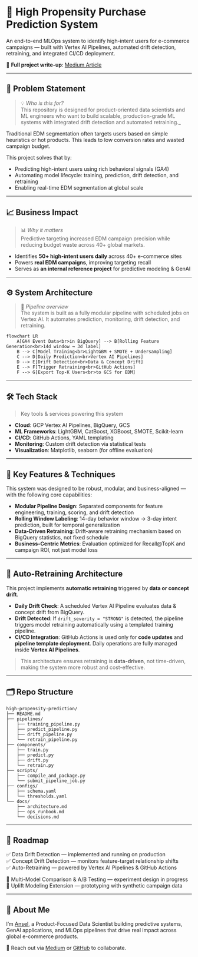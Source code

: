 # 🎯 High Propensity Purchase Prediction System

An end-to-end MLOps system to identify high-intent users for e-commerce campaigns — built with Vertex AI Pipelines, automated drift detection, retraining, and integrated CI/CD deployment.

🔗 **Full project write-up**: [Medium Article](https://medium.com/@ansel-lin/from-model-to-deployment-building-an-automated-high-propensity-purchase-prediction-system-2aed17de9412)

---

## 🧠 Problem Statement

> 💡 _Who is this for?_  
> This repository is designed for product-oriented data scientists and ML engineers who want to build scalable, production-grade ML systems with integrated drift detection and automated retraining._

Traditional EDM segmentation often targets users based on simple heuristics or hot products. This leads to low conversion rates and wasted campaign budget.

This project solves that by:
- Predicting high-intent users using rich behavioral signals (GA4)
- Automating model lifecycle: training, prediction, drift detection, and retraining
- Enabling real-time EDM segmentation at global scale

---

## 📈 Business Impact
> 📊 _Why it matters_  
> Predictive targeting increased EDM campaign precision while reducing budget waste across 40+ global markets.

- Identifies **50+ high-intent users daily** across 40+ e-commerce sites
- Powers **real EDM campaigns**, improving targeting recall
- Serves as **an internal reference project** for predictive modeling & GenAI

---

## ⚙️ System Architecture
> 🧩 _Pipeline overview_  
> The system is built as a fully modular pipeline with scheduled jobs on Vertex AI. It automates prediction, monitoring, drift detection, and retraining.

```mermaid
flowchart LR
    A[GA4 Event Data<br>in BigQuery] --> B[Rolling Feature Generation<br>14d window → 3d label]
    B --> C[Model Training<br>LightGBM + SMOTE + Undersampling]
    C --> D[Daily Prediction<br>Vertex AI Pipelines]
    D --> E[Drift Detection<br>Data & Concept Drift]
    E --> F[Trigger Retraining<br>GitHub Actions]
    F --> G[Export Top-K Users<br>to GCS for EDM]
```

---

## 🛠 Tech Stack

> Key tools & services powering this system

- **Cloud**: GCP Vertex AI Pipelines, BigQuery, GCS  
- **ML Frameworks**: LightGBM, CatBoost, XGBoost, SMOTE, Scikit-learn  
- **CI/CD**: GitHub Actions, YAML templating  
- **Monitoring**: Custom drift detection via statistical tests  
- **Visualization**: Matplotlib, seaborn (for offline evaluation)

---

## 🧪 Key Features & Techniques

This system was designed to be robust, modular, and business-aligned — with the following core capabilities:

- **Modular Pipeline Design**: Separated components for feature engineering, training, scoring, and drift detection
- **Rolling Window Labeling**: 14-day behavior window → 3-day intent prediction, built for temporal generalization
- **Data-Driven Retraining**: Drift-aware retraining mechanism based on BigQuery statistics, not fixed schedule
- **Business-Centric Metrics**: Evaluation optimized for Recall@TopK and campaign ROI, not just model loss
---

## 🔁 Auto-Retraining Architecture

This project implements **automatic retraining** triggered by **data or concept drift**.

- **Daily Drift Check**: A scheduled Vertex AI Pipeline evaluates data & concept drift from BigQuery.
- **Drift Detected**: If `drift_severity = "STRONG"` is detected, the pipeline triggers model retraining automatically using a templated training pipeline.
- **CI/CD Integration**: GitHub Actions is used only for **code updates** and **pipeline template deployment**. Daily operations are fully managed inside **Vertex AI Pipelines**.

> This architecture ensures retraining is **data-driven**, not time-driven, making the system more robust and cost-effective.

---

## 🗂 Repo Structure

```plaintext
high-propensity-prediction/
├── README.md                     
├── pipelines/                    
│   ├── training_pipeline.py
│   ├── predict_pipeline.py
│   ├── drift_pipeline.py
│   └── retrain_pipeline.py
├── components/                   
│   ├── train.py
│   ├── predict.py
│   ├── drift.py
│   └── retrain.py
├── scripts/                      
│   ├── compile_and_package.py
│   └── submit_pipeline_job.py
├── configs/                      
│   ├── schema.yaml               
│   └── thresholds.yaml           
└── docs/                         
    ├── architecture.md           
    ├── ops_runbook.md            
    └── decisions.md              

```

---

## 🔭 Roadmap

✅ Data Drift Detection — implemented and running on production  
✅ Concept Drift Detection — monitors feature-target relationship shifts  
✅ Auto-Retraining — powered by Vertex AI Pipelines & GitHub Actions  

🔄 Multi-Model Comparison & A/B Testing — experiment design in progress  
🔄 Uplift Modeling Extension — prototyping with synthetic campaign data  

---

## 👋 About Me

I’m [Ansel](https://www.linkedin.com/in/ansel-lin/), a Product-Focused Data Scientist building predictive systems, GenAI applications, and MLOps pipelines that drive real impact across global e-commerce products.

📩 Reach out via [Medium](https://medium.com/@ansel-lin) or [GitHub](https://github.com/ansel-lin-global) to collaborate.
